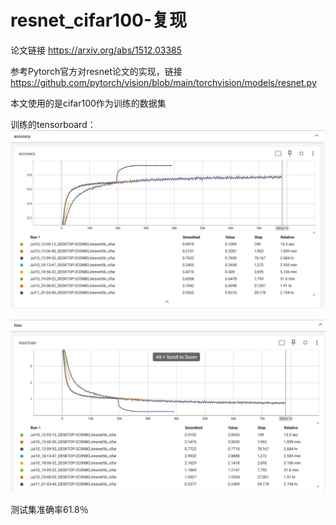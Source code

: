 # resnet_cifar100-复现
论文链接 https://arxiv.org/abs/1512.03385

参考Pytorch官方对resnet论文的实现，链接 https://github.com/pytorch/vision/blob/main/torchvision/models/resnet.py  

本文使用的是cifar100作为训练的数据集

训练的tensorboard：
![准确率](accuracy.png)

![损失函数](loss.png)

测试集准确率61.8％
